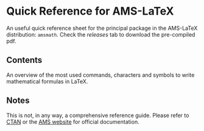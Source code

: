 # Quick Reference for AMS-LaTeX

An useful quick reference sheet for the principal package in the AMS-LaTeX distribution: `amsmath`. Check the *releases* tab to download the pre-compiled pdf.

## Contents
An overview of the most used commands, characters and symbols to write mathematical formulas in LaTeX.

## Notes
This is not, in any way, a comprehensive reference guide. Please refer to [CTAN](https://www.ctan.org/pkg/amsmath) or the [AMS website](http://www.ams.org/home/page) for official documentation.

